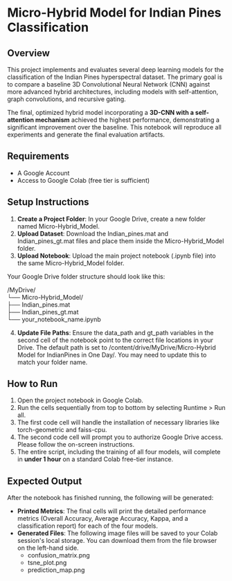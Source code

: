 # **Micro-Hybrid Model for Indian Pines Classification**

## **Overview**

This project implements and evaluates several deep learning models for the classification of the Indian Pines hyperspectral dataset. The primary goal is to compare a baseline 3D Convolutional Neural Network (CNN) against more advanced hybrid architectures, including models with self-attention, graph convolutions, and recursive gating.

The final, optimized hybrid model incorporating a **3D-CNN with a self-attention mechanism** achieved the highest performance, demonstrating a significant improvement over the baseline. This notebook will reproduce all experiments and generate the final evaluation artifacts.

## **Requirements**

* A Google Account  
* Access to Google Colab (free tier is sufficient)

## **Setup Instructions**

1. **Create a Project Folder**: In your Google Drive, create a new folder named Micro-Hybrid\_Model.  
2. **Upload Dataset**: Download the Indian\_pines.mat and Indian\_pines\_gt.mat files and place them inside the Micro-Hybrid\_Model folder.  
3. **Upload Notebook**: Upload the main project notebook (.ipynb file) into the same Micro-Hybrid\_Model folder.

Your Google Drive folder structure should look like this:

/MyDrive/  
└── Micro-Hybrid\_Model/  
    ├── Indian\_pines.mat  
    ├── Indian\_pines\_gt.mat  
    └── your\_notebook\_name.ipynb

4. **Update File Paths**: Ensure the data\_path and gt\_path variables in the second cell of the notebook point to the correct file locations in your Drive. The default path is set to /content/drive/MyDrive/Micro-Hybrid Model for IndianPines in One Day/. You may need to update this to match your folder name.

## **How to Run**

1. Open the project notebook in Google Colab.  
2. Run the cells sequentially from top to bottom by selecting Runtime \> Run all.  
3. The first code cell will handle the installation of necessary libraries like torch-geometric and faiss-cpu.  
4. The second code cell will prompt you to authorize Google Drive access. Please follow the on-screen instructions.  
5. The entire script, including the training of all four models, will complete in **under 1 hour** on a standard Colab free-tier instance.

## **Expected Output**

After the notebook has finished running, the following will be generated:

* **Printed Metrics**: The final cells will print the detailed performance metrics (Overall Accuracy, Average Accuracy, Kappa, and a classification report) for each of the four models.  
* **Generated Files**: The following image files will be saved to your Colab session's local storage. You can download them from the file browser on the left-hand side.  
  * confusion\_matrix.png  
  * tsne\_plot.png  
  * prediction\_map.png